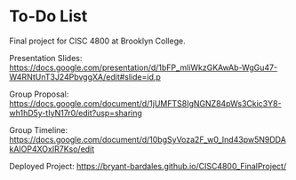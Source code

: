 # To-Do List
Final project for CISC 4800 at Brooklyn College.

Presentation Slides: https://docs.google.com/presentation/d/1bFP_mIiWkzGKAwAb-WgGu47-W4RNtUnT3J24PbvggXA/edit#slide=id.p

Group Proposal: https://docs.google.com/document/d/1jUMFTS8IgNGNZ84pWs3Ckic3Y8-wh1hD5y-tIyN17r0/edit?usp=sharing

Group Timeline: https://docs.google.com/document/d/10bgSyVoza2F_w0_Ind43pw5N9DDAkAIOP4XOxIR7Kso/edit

Deployed Project: https://bryant-bardales.github.io/CISC4800_FinalProject/
